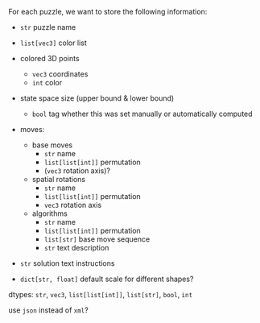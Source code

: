 
For each puzzle, we want to store the following information:
- `str` puzzle name
- `list[vec3]` color list
- colored 3D points
  - `vec3` coordinates
  - `int` color
- state space size (upper bound & lower bound)
  - `bool` tag whether this was set manually or automatically computed
- moves:
  - base moves
    - `str` name
    - `list[list[int]]` permutation
    - (`vec3` rotation axis)?
  - spatial rotations
    - `str` name
    - `list[list[int]]` permutation
    - `vec3` rotation axis
  - algorithms
    - `str` name
    - `list[list[int]]` permutation
    - `list[str]` base move sequence
    - `str` text description
- `str` solution text instructions

- `dict[str, float]` default scale for different shapes?

dtypes: `str`, `vec3`, `list[list[int]]`, `list[str]`, `bool`, `int`

use `json` instead of `xml`?

